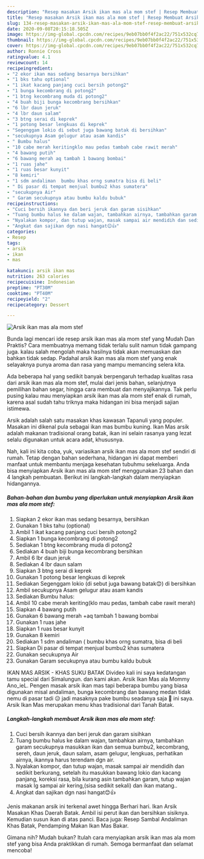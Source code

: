 ```yaml
---
description: "Resep masakan Arsik ikan mas ala mom stef | Resep Membuat Arsik ikan mas ala mom stef Yang Lezat"
title: "Resep masakan Arsik ikan mas ala mom stef | Resep Membuat Arsik ikan mas ala mom stef Yang Lezat"
slug: 134-resep-masakan-arsik-ikan-mas-ala-mom-stef-resep-membuat-arsik-ikan-mas-ala-mom-stef-yang-lezat
date: 2020-09-08T20:15:18.505Z
image: https://img-global.cpcdn.com/recipes/9eb07bb0f4f2ac22/751x532cq70/arsik-ikan-mas-ala-mom-stef-foto-resep-utama.jpg
thumbnail: https://img-global.cpcdn.com/recipes/9eb07bb0f4f2ac22/751x532cq70/arsik-ikan-mas-ala-mom-stef-foto-resep-utama.jpg
cover: https://img-global.cpcdn.com/recipes/9eb07bb0f4f2ac22/751x532cq70/arsik-ikan-mas-ala-mom-stef-foto-resep-utama.jpg
author: Ronnie Cross
ratingvalue: 4.1
reviewcount: 14
recipeingredient:
- "2 ekor ikan mas sedang besarnya bersihkan"
- "1 bks tahu optional"
- "1 ikat kacang panjang cuci bersih potong2"
- "1 bunga kecombrang di potong2"
- "1 btng kecombrang muda di potong2"
- "4 buah biji bunga kecombrang bersihkan"
- "6 lbr daun jeruk"
- "4 lbr daun salam"
- "3 btng serai di keprek"
- "1 potong besar lengkuas di keprek"
- "Segenggam lokio di sebut juga bawang batak di bersihkan"
- "secukupnya Asam gelugur atau asam kandis"
- " Bumbu halus"
- "10 cabe merah keritingklo mau pedas tambah cabe rawit merah"
- "4 bawang putih"
- "6 bawang merah aq tambah 1 bawang bombai"
- "1 ruas jahe"
- "1 ruas besar kunyit"
- "8 kemiri"
- "1 sdm andaliman  bumbu khas orng sumatra bisa di beli"
- " Di pasar di tempat menjual bumbu2 khas sumatera"
- "secukupnya Air"
- " Garam secukupnya atau bumbu kaldu bubuk"
recipeinstructions:
- "Cuci bersih ikannya dan beri jeruk dan garam sisihkan"
- "Tuang bumbu halus ke dalam wajan, tambahkan airnya, tambahkan garam secukupnya masukkan ikan dan semua bumbu2, kecombrang, sereh, daun jeruk, daun salam, asam gelugur, lengkuas, perhatikan airnya, ikannya harus terendam dgn air."
- "Nyalakan kompor, dan tutup wajan, masak sampai air mendidih dan sedikit berkurang, setelah itu masukkan bawang lokio dan kacang panjang, koreksi rasa, bila kurang asin tambahkan garam, tutup wajan masak lg sampai air kering,(sisa sedikit sekali) dan ikan matang.."
- "Angkat dan sajikan dgn nasi hangat😊👍"
categories:
- Resep
tags:
- arsik
- ikan
- mas

katakunci: arsik ikan mas 
nutrition: 263 calories
recipecuisine: Indonesian
preptime: "PT30M"
cooktime: "PT40M"
recipeyield: "2"
recipecategory: Dessert

---
```



![Arsik ikan mas ala mom stef](https://img-global.cpcdn.com/recipes/9eb07bb0f4f2ac22/751x532cq70/arsik-ikan-mas-ala-mom-stef-foto-resep-utama.jpg)

Bunda lagi mencari ide resep arsik ikan mas ala mom stef yang Mudah Dan Praktis? Cara membuatnya memang tidak terlalu sulit namun tidak gampang juga. kalau salah mengolah maka hasilnya tidak akan memuaskan dan bahkan tidak sedap. Padahal arsik ikan mas ala mom stef yang enak selayaknya punya aroma dan rasa yang mampu memancing selera kita.

Ada beberapa hal yang sedikit banyak berpengaruh terhadap kualitas rasa dari arsik ikan mas ala mom stef, mulai dari jenis bahan, selanjutnya pemilihan bahan segar, hingga cara membuat dan menyajikannya. Tak perlu pusing kalau mau menyiapkan arsik ikan mas ala mom stef enak di rumah, karena asal sudah tahu triknya maka hidangan ini bisa menjadi sajian istimewa.

Arsik adalah salah satu masakan khas kawasan Tapanuli yang populer. Masakan ini dikenal pula sebagai ikan mas bumbu kuning. Ikan Mas arsik adalah makanan tradisional orang batak, ikan ini selain rasanya yang lezat selalu digunakan untuk acara adat, khususnya.


Nah, kali ini kita coba, yuk, variasikan arsik ikan mas ala mom stef sendiri di rumah. Tetap dengan bahan sederhana, hidangan ini dapat memberi manfaat untuk membantu menjaga kesehatan tubuhmu sekeluarga. Anda bisa menyiapkan Arsik ikan mas ala mom stef menggunakan 23 bahan dan 4 langkah pembuatan. Berikut ini langkah-langkah dalam menyiapkan hidangannya.

<!--inarticleads1-->

##### Bahan-bahan dan bumbu yang diperlukan untuk menyiapkan Arsik ikan mas ala mom stef:

1. Siapkan 2 ekor ikan mas sedang besarnya, bersihkan
1. Gunakan 1 bks tahu (optional)
1. Ambil 1 ikat kacang panjang cuci bersih potong2
1. Siapkan 1 bunga kecombrang di potong2
1. Sediakan 1 btng kecombrang muda di potong2
1. Sediakan 4 buah biji bunga kecombrang bersihkan
1. Ambil 6 lbr daun jeruk
1. Sediakan 4 lbr daun salam
1. Siapkan 3 btng serai di keprek
1. Gunakan 1 potong besar lengkuas di keprek
1. Sediakan Segenggam lokio (di sebut juga bawang batak😊) di bersihkan
1. Ambil secukupnya Asam gelugur atau asam kandis
1. Sediakan  Bumbu halus:
1. Ambil 10 cabe merah keriting(klo mau pedas, tambah cabe rawit merah)
1. Siapkan 4 bawang putih
1. Gunakan 6 bawang merah +aq tambah 1 bawang bombai
1. Gunakan 1 ruas jahe
1. Siapkan 1 ruas besar kunyit
1. Gunakan 8 kemiri
1. Sediakan 1 sdm andaliman ( bumbu khas orng sumatra, bisa di beli
1. Siapkan  Di pasar di tempat menjual bumbu2 khas sumatera
1. Gunakan secukupnya Air
1. Gunakan  Garam secukupnya atau bumbu kaldu bubuk


IKAN MAS ARSIK - KHAS SUKU BATAK Divideo kali ini saya kedatangan tamu special dari Simalungun. dan kami akan. Arsik Ikan Mas ala Mommy Ano_ieL. Pengen masak arsik ikan mas tapi beberapa bumbu yang biasa digunakan misal andaliman, bunga kecombrang dan bawang medan tidak nemu di pasar tadi 😥 jadi masaknya pake bumbu seadanya saja 🙏 ini saya. Arsik Ikan Mas merupakan menu khas tradisional dari Tanah Batak. 

<!--inarticleads2-->

##### Langkah-langkah membuat Arsik ikan mas ala mom stef:

1. Cuci bersih ikannya dan beri jeruk dan garam sisihkan
1. Tuang bumbu halus ke dalam wajan, tambahkan airnya, tambahkan garam secukupnya masukkan ikan dan semua bumbu2, kecombrang, sereh, daun jeruk, daun salam, asam gelugur, lengkuas, perhatikan airnya, ikannya harus terendam dgn air.
1. Nyalakan kompor, dan tutup wajan, masak sampai air mendidih dan sedikit berkurang, setelah itu masukkan bawang lokio dan kacang panjang, koreksi rasa, bila kurang asin tambahkan garam, tutup wajan masak lg sampai air kering,(sisa sedikit sekali) dan ikan matang..
1. Angkat dan sajikan dgn nasi hangat😊👍


Jenis makanan arsik ini terkenal awet hingga Berhari hari. Ikan Arsik Masakan Khas Daerah Batak. Ambil isi perut ikan dan bersihkan sisiknya. Kemudian susun ikan di atas panci. Baca juga: Resep Sambal Andaliman Khas Batak, Pendamping Makan Ikan Mas Bakar. 

Gimana nih? Mudah bukan? Itulah cara menyiapkan arsik ikan mas ala mom stef yang bisa Anda praktikkan di rumah. Semoga bermanfaat dan selamat mencoba!
